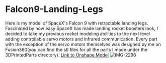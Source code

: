 # Falcon9-Landing-Legs
Here is my model of SpaceX's Falcon 9 with retractable landing legs. Fascinated by how easy SpaceX has made landing rocket boosters look, I decided to take my previous rocket modeling abilities to the next level adding controllable servo motors and infrared communication. Every part with the exception of the servo motors themselves was designed by me on Fusion360(you can find the stl files for all the parts I made under the 3DPrintedParts directory).
[Link to Onshape Model](https://cad.onshape.com/documents/750a50c937c135bc8db53b3e/w/b59a5fe9b67942e74d7a7db1/e/1972af63b9c2cab610e522cb?renderMode=0&uiState=65411def5439c726880b19b4)
![IMG-2296](https://github.com/Hunter-Rohovit/Falcon9-Landing-Legs/assets/105554281/ffd93b28-6e9c-403f-baa8-d95823ee39be)

